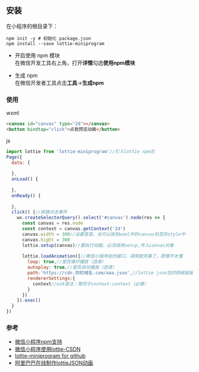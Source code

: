 
## 安装
在小程序的根目录下：
```
npm init -y # 初始化 package.json
npm install --save lottie-miniprogram
```
- 开启使用 npm 模块    
在微信开发工具右上角，打开**详情**勾选**使用npm模块**

- 生成 npm     
在微信开发者工具点击**工具**->**生成npm**

### 使用
wxml
``` html
<canvas id="canvas" type="2d"></canvas>
<button bindtap="click">点我预览动画</button>
```
js
```js
import lottie from 'lottie-miniprogram'//引入lottie npm包
Page({
  data: {
   
  },
  onLoad() {
    
  },
  onReady() {
    
  },
  click() {//按键点击事件
    wx.createSelectorQuery().select('#canvas').node(res => {
      const canvas = res.node
      const context = canvas.getContext('2d')
      canvas.width = 300//设置宽高，也可以放到wxml中的canvas标签的style中
      canvas.hight = 300
      lottie.setup(canvas)//要执行动画，必须调用setup,传入canvas对象
 
      lottie.loadAnimation({//微信小程序给的接口，调用就完事了，原理不太懂
        loop: true,//是否循环播放（选填）
        autoplay: true,//是否自动播放（选填）
        path:'https://cdn.你的域名.com/aaa.json',//lottie json包的网络链接，可以防止小程序的体积过大，要注意请求域名要添加到小程序的合法域名中
        rendererSettings:{
          context//es6语法：等同于context:context（必填）
        }       
      })
    }).exec()
  }
})
```


### 参考
- [微信小程序npm支持](https://developers.weixin.qq.com/miniprogram/dev/devtools/npm.html)
- [微信小程序使用lottie-CSDN](https://blog.csdn.net/Xiao_peng117/article/details/102693084)
- [lottie-miniprogram for github](https://github.com/wechat-miniprogram/lottie-miniprogram#readme)
- [阿里巴巴在线制作lottieJSON动画](https://design.alipay.com/emotion)